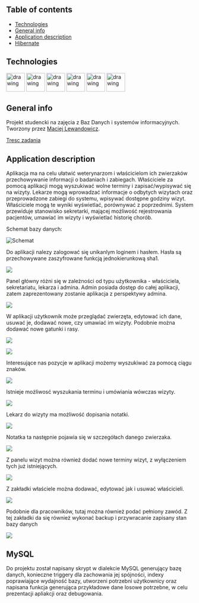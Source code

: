 ## Table of contents
* [Technologies](#technologies)
* [General info](#general-info)
* [Application description](#Application-description)
* [Hibernate](#Hibernate)
	

## Technologies
<img src="https://hsto.org/webt/rg/a1/3b/rga13bp-mbl4ljkpbd-fuu6pzfw.png" alt="drawing" height=50px/>
<img src="https://vignette.wikia.nocookie.net/jfx/images/5/5a/JavaFXIsland600x300.png/revision/latest?cb=20070917150551" alt="drawing" height=50px/>
<img src="https://i0.wp.com/gluonhq.com/wp-content/uploads/2015/02/SceneBuilderLogo.png?fit=781%2C781&ssl=1" alt="drawing" height=50px/>
<img src="https://www.techcentral.ie/wp-content/uploads/2019/07/Java_jdk_logo_web-372x210.jpg" alt="drawing" height=50px/>
<img src="https://upload.wikimedia.org/wikipedia/en/thumb/6/62/MySQL.svg/1920px-MySQL.svg.png" alt="drawing" height=50px/> 
<img src="https://upload.wikimedia.org/wikipedia/commons/thumb/d/d5/IntelliJ_IDEA_Logo.svg/1024px-IntelliJ_IDEA_Logo.svg.png" alt="drawing" height=50px/> 



## General info
Projekt studencki na zajęcia z Baz Danych i systemów informacyjnych.
Tworzony przez [Maciej Lewandowicz](https://github.com/sasuke5055).

[Tresc zadania](https://cs.pwr.edu.pl/syga/arch/w2019/db/Lab_projekt.pdf)

## Application description
Aplikacja ma na celu ułatwić weterynarzom i właścicielom ich zwierzaków przechowywanie informacji o badaniach i 
zabiegach. Właściciele za pomocą aplikacji mogą wyszukiwać wolne terminy i zapisać/wypisywać się na wizyty. 
Lekarze mogą wprowadzać informacje o odbytych wizytach oraz przeprowadzone zabiegi do systemu, 
wpisywać dostępne godziny wizyt. Właściciele mogą te wyniki wyświetlać, porównywać z poprzednimi. 
System przewiduje stanowisko sekretarki, mającej możliwość rejestrowania pacjentów, umawiać im wizyty 
i wyświetlać historię chorób.

Schemat bazy danych:

![Schemat](images/diagram.png)

Do aplikacji nalezy zalogować się unikanlym loginem i hasłem. Hasła są przechowywane zaszyfrowane funkcją jednokierunkową sha1.

![](images/logowanie.png)

Panel główny różni się w zależności od typu użytkownika - właściciela, sekretariatu, lekarza i admina. 
Admin posiada dostęp do całej aplikacji, zatem zaprezentowany zostanie aplikacja z perspektywy admina.

![](images/w1.png)

W aplikacji użytkownik może przeglądać zwierzęta, edytować ich dane, usuwać je, dodawać nowe, czy umawiać im wizyty.
Podobnie można dodawać nowe gatunki i rasy.

![](images/w2.png)

![](images/w3.png)

Interesujące nas pozycje w aplikacji możemy wyszukiwać za pomocą ciągu znaków.

![](images/w4.png)

Istnieje możliwosć wyszukania terminu i umówiania wówczas wizyty. 

![](images/w5.png)

Lekarz do wizyty ma możliwość dopisania notatki.

![](images/w55.png)

Notatka ta następnie pojawia się w szczegółach danego zwierzaka.

![](images/w555.png)

Z panelu wizyt można również dodać nowe terminy wizyt, z wyłączeniem tych już istniejących.

![](images/w6.png)

Z zakładki właściele można dodawać, edytować jak i usuwać właścicieli.

![](images/w7.png)

Podobnie dla pracowników, tutaj można również podać pełniony zawód. 
Z tej zakładki da się również wykonać backup i przywracanie zapisany stan bazy danych

![](images/w8.png)

## MySQL
Do projektu został napisany skrypt w dialekcie MySQL generujący bazę danych, konieczne triggery dla zachowania jej spójności,
indexy poprawiające wydajność bazy, utworzeni potrzebni użytkownicy oraz napisana funkcja generująca przykładowe dane 
losowe potrzebne, w celu prezentacji apliakcji oraz debugowania.
